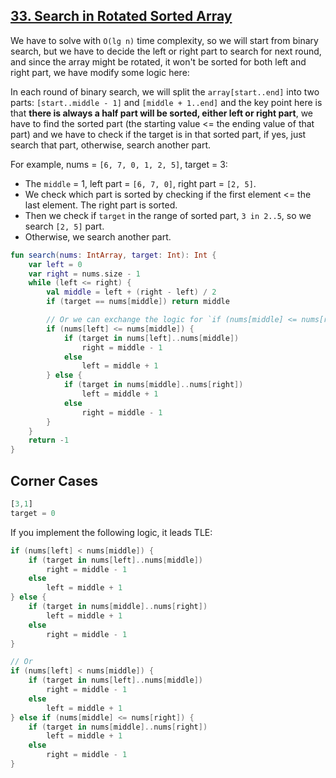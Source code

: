 ## [33. Search in Rotated Sorted Array](https://leetcode.com/problems/search-in-rotated-sorted-array/)

We have to solve with `O(lg n)` time complexity, so we will start from binary search, but we have to decide the left or right part to search for next round, and since the array might be rotated, it won't be sorted for both left and right part, we have modify some logic here:

In each round of binary search, we will split the `array[start..end]` into two parts: `[start..middle - 1]` and  `[middle + 1..end]` and the key point here is that **there is always a half part will be sorted, either left or right part**, we have to find the sorted part (the starting value <= the ending value of that part) and we have to check if the target is in that sorted part, if yes, just search that part, otherwise, search another part.

For example, nums = `[6, 7, 0, 1, 2, 5]`, target = 3:
* The `middle` = 1, left part = `[6, 7, 0]`, right part = `[2, 5]`.
* We check which part is sorted by checking if the first element <= the last element. The right part is sorted.
* Then we check if `target` in the range of sorted part, `3 in 2..5`, so we search `[2, 5]` part.
* Otherwise, we search another part.

```kotlin
fun search(nums: IntArray, target: Int): Int {
    var left = 0
    var right = nums.size - 1
    while (left <= right) {
        val middle = left + (right - left) / 2
        if (target == nums[middle]) return middle

        // Or we can exchange the logic for `if (nums[middle] <= nums[right])`, it leads to the same accepted result.
        if (nums[left] <= nums[middle]) {
            if (target in nums[left]..nums[middle])
                right = middle - 1
            else 
                left = middle + 1
        } else {
            if (target in nums[middle]..nums[right])
                left = middle + 1
            else
                right = middle - 1
        }
    }
    return -1
}
```

## Corner Cases
```js
[3,1]
target = 0
```

If you implement the following logic, it leads TLE:
```kotlin
if (nums[left] < nums[middle]) {
    if (target in nums[left]..nums[middle])
        right = middle - 1
    else 
        left = middle + 1
} else {
    if (target in nums[middle]..nums[right])
        left = middle + 1
    else
        right = middle - 1
}

// Or 
if (nums[left] < nums[middle]) {
    if (target in nums[left]..nums[middle])
        right = middle - 1
    else 
        left = middle + 1
} else if (nums[middle] <= nums[right]) {
    if (target in nums[middle]..nums[right])
        left = middle + 1
    else
        right = middle - 1
}
```